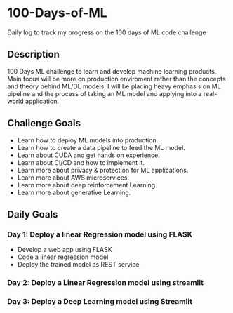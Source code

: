 # 100-Days-of-ML

Daily log to track my progress on the 100 days of ML code challenge

## Description ##

100 Days ML challenge to learn and develop machine learning products. Main focus will be more on production enviroment rather than the concepts and theory behind ML/DL models. I will be placing heavy emphasis on ML pipeline and the process of taking an ML model and applying into a real-world application.

## Challenge Goals ##

- Learn how to deploy ML models into production.
- Learn how to create a data pipeline to feed the ML model.
- Learn about CUDA and get hands on experience.
- Learn about CI/CD and how to implement it.
- Learn more about privacy & protection for ML applications.
- Learn more about AWS microservices.
- Learn more about deep reinforcement Learning.
- Learn more about generative Learning.

## Daily Goals ##

<h3>Day 1: Deploy a linear Regression model using FLASK</h3> 
<ul>
    <li>Develop a web app using FLASK</li>
    <li>Code a linear regression model</li>
    <li>Deploy the trained model as REST service</li>
</ul>

<h3>Day 2: Deploy a Linear Regression model using streamlit</h3>
<ul></ul>
<h3>Day 3: Deploy a Deep Learning model using Streamlit</h3>